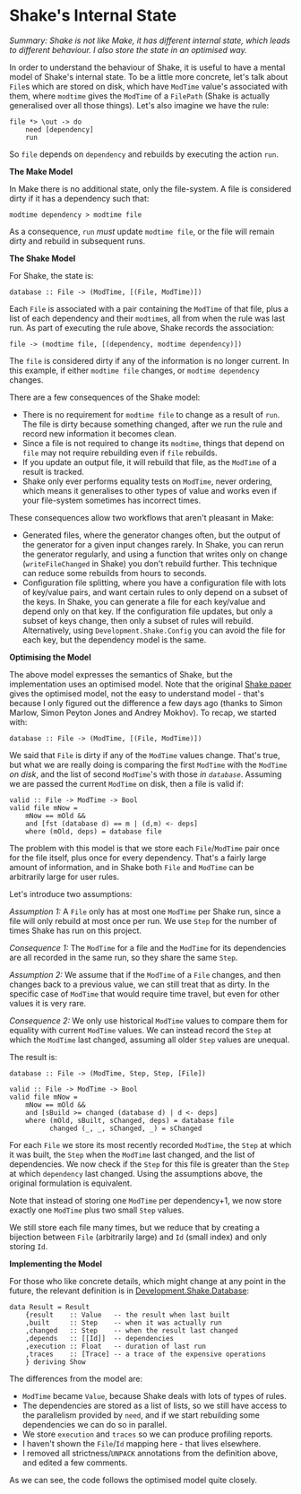 # Shake's Internal State

_Summary: Shake is not like Make, it has different internal state, which leads to different behaviour. I also store the state in an optimised way._

In order to understand the behaviour of Shake, it is useful to have a mental model of Shake's internal state. To be a little more concrete, let's talk about `File`s which are stored on disk, which have `ModTime` value's associated with them, where `modtime` gives the `ModTime` of a `FilePath` (Shake is actually generalised over all those things). Let's also imagine we have the rule:

    file *> \out -> do
        need [dependency]
        run

So `file` depends on `dependency` and rebuilds by executing the action `run`.

**The Make Model**

In Make there is no additional state, only the file-system. A file is considered dirty if it has a dependency such that:

    modtime dependency > modtime file

As a consequence, `run` _must_ update `modtime file`, or the file will remain dirty and rebuild in subsequent runs.

**The Shake Model**

For Shake, the state is:

    database :: File -> (ModTime, [(File, ModTime)])

Each `File` is associated with a pair containing the `ModTime` of that file, plus a list of each dependency and their `modtime`s, all from when the rule was last run. As part of executing the rule above, Shake records the association:

    file -> (modtime file, [(dependency, modtime dependency)])

The `file` is considered dirty if any of the information is no longer current. In this example, if either `modtime file` changes, or `modtime dependency` changes.

There are a few consequences of the Shake model:

* There is no requirement for `modtime file` to change as a result of `run`. The file is dirty because something changed, after we run the rule and record new information it becomes clean.
* Since a file is not required to change its `modtime`, things that depend on `file` may not require rebuilding even if `file` rebuilds.
* If you update an output file, it will rebuild that file, as the `ModTime` of a result is tracked.
* Shake only ever performs equality tests on `ModTime`, never ordering, which means it generalises to other types of value and works even if your file-system sometimes has incorrect times.

These consequences allow two workflows that aren't pleasant in Make:

* Generated files, where the generator changes often, but the output of the generator for a given input changes rarely. In Shake, you can rerun the generator regularly, and using a function that writes only on change (`writeFileChanged` in Shake) you don't rebuild further. This technique can reduce some rebuilds from hours to seconds.
* Configuration file splitting, where you have a configuration file with lots of key/value pairs, and want certain rules to only depend on a subset of the keys. In Shake, you can generate a file for each key/value and depend only on that key. If the configuration file updates, but only a subset of keys change, then only a subset of rules will rebuild. Alternatively, using `Development.Shake.Config` you can avoid the file for each key, but the dependency model is the same.

**Optimising the Model**

The above model expresses the semantics of Shake, but the implementation uses an optimised model. Note that the original [Shake paper](http://community.haskell.org/~ndm/downloads/paper-shake_before_building-10_sep_2012.pdf) gives the optimised model, not the easy to understand model - that's because I only figured out the difference a few days ago (thanks to Simon Marlow, Simon Peyton Jones and Andrey Mokhov). To recap, we started with:

    database :: File -> (ModTime, [(File, ModTime)])

We said that `File` is dirty if any of the `ModTime` values change. That's true, but what we are really doing is comparing the first `ModTime` with the `ModTime` _on disk_, and the list of second `ModTime`'s with those _in `database`_. Assuming we are passed the current `ModTime` on disk, then a file is valid if:

    valid :: File -> ModTime -> Bool
    valid file mNow =
        mNow == mOld &&
        and [fst (database d) == m | (d,m) <- deps]
        where (mOld, deps) = database file

The problem with this model is that we store each `File`/`ModTime` pair once for the file itself, plus once for every dependency. That's a fairly large amount of information, and in Shake both `File` and `ModTime` can be arbitrarily large for user rules.

Let's introduce two assumptions:

_Assumption 1:_ A `File` only has at most one `ModTime` per Shake run, since a file will only rebuild at most once per run. We use `Step` for the number of times Shake has run on this project.

_Consequence 1:_ The `ModTime` for a file and the `ModTime` for its dependencies are all recorded in the same run, so they share the same `Step`.

_Assumption 2:_ We assume that if the `ModTime` of a `File` changes, and then changes back to a previous value, we can still treat that as dirty. In the specific case of `ModTime` that would require time travel, but even for other values it is very rare.

_Consequence 2:_ We only use historical `ModTime` values to compare them for equality with current `ModTime` values. We can instead record the `Step` at which the `ModTime` last changed, assuming all older `Step` values are unequal.

The result is:

    database :: File -> (ModTime, Step, Step, [File])

    valid :: File -> ModTime -> Bool
    valid file mNow =
        mNow == mOld &&
        and [sBuild >= changed (database d) | d <- deps]
        where (mOld, sBuilt, sChanged, deps) = database file
              changed (_, _, sChanged, _) = sChanged

For each `File` we store its most recently recorded `ModTime`, the `Step` at which it was built, the `Step` when the `ModTime` last changed, and the list of dependencies. We now check if the `Step` for this file is greater than the `Step` at which `dependency` last changed. Using the assumptions above, the original formulation is equivalent.

Note that instead of storing one `ModTime` per dependency+1, we now store exactly one `ModTime` plus two small `Step` values.

We still store each file many times, but we reduce that by creating a bijection between `File` (arbitrarily large) and `Id` (small index) and only storing `Id`.

**Implementing the Model**

For those who like concrete details, which might change at any point in the future, the relevant definition is in [Development.Shake.Database](https://github.com/ndmitchell/shake/blob/master/Development/Shake/Database.hs#L107):

    data Result = Result
        {result    :: Value   -- the result when last built
        ,built     :: Step    -- when it was actually run
        ,changed   :: Step    -- when the result last changed
        ,depends   :: [[Id]]  -- dependencies
        ,execution :: Float   -- duration of last run
        ,traces    :: [Trace] -- a trace of the expensive operations
        } deriving Show

The differences from the model are:

* `ModTime` became `Value`, because Shake deals with lots of types of rules.
* The dependencies are stored as a list of lists, so we still have access to the parallelism provided by `need`, and if we start rebuilding some dependencies we can do so in parallel.
* We store `execution` and `traces` so we can produce profiling reports.
* I haven't shown the `File`/`Id` mapping here - that lives elsewhere.
* I removed all strictness/`UNPACK` annotations from the definition above, and edited a few comments.

As we can see, the code follows the optimised model quite closely.
